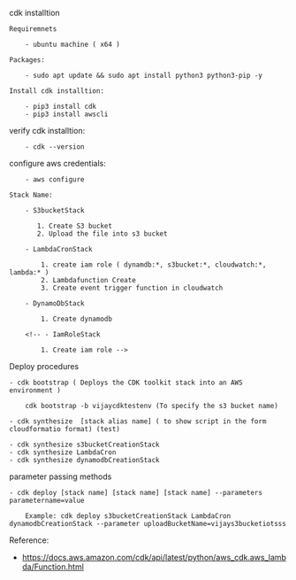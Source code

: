 cdk installtion

    Requiremnets

        - ubuntu machine ( x64 )

    Packages:
        
        - sudo apt update && sudo apt install python3 python3-pip -y
    
    Install cdk installtion:
        
        - pip3 install cdk 
        - pip3 install awscli



verify cdk installtion:

        - cdk --version

configure aws credentials:

        - aws configure

    Stack Name:

        - S3bucketStack

           1. Create S3 bucket
           2. Upload the file into s3 bucket

        - LambdaCronStack

            1. create iam role ( dynamdb:*, s3bucket:*, cloudwatch:*, lambda:* )
            2. Lambdafunction Create
            3. Create event trigger function in cloudwatch

        - DynamoDbStack

            1. Create dynamodb

        <!-- - IamRoleStack

            1. Create iam role -->

Deploy procedures
    
    - cdk bootstrap ( Deploys the CDK toolkit stack into an AWS environment )

        cdk bootstrap -b vijaycdktestenv (To specify the s3 bucket name)

    - cdk synthesize  [stack alias name] ( to show script in the form cloudformatio format) (test)

    - cdk synthesize s3bucketCreationStack
    - cdk synthesize LambdaCron
    - cdk synthesize dynamodbCreationStack

parameter passing methods

    - cdk deploy [stack name] [stack name] [stack name] --parameters parametername=value

        Example: cdk deploy s3bucketCreationStack LambdaCron  dynamodbCreationStack --parameter uploadBucketName=vijays3bucketiotsss

Reference: 

- https://docs.aws.amazon.com/cdk/api/latest/python/aws_cdk.aws_lambda/Function.html